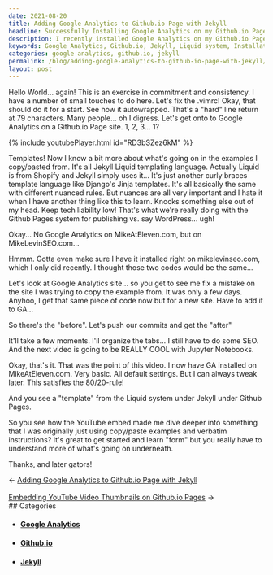 ```yaml
---
date: 2021-08-20
title: Adding Google Analytics to Github.io Page with Jekyll
headline: Successfully Installing Google Analytics on my Github.io Page with Jekyll
description: I recently installed Google Analytics on my Github.io Page with Jekyll, and I'm so glad I took the time to understand the Liquid system and what was going on underneath. After a few moments of research, I was able to successfully install Google Analytics and now I'm ready to move on to the next step. Read my blog post to find out how I did it!
keywords: Google Analytics, Github.io, Jekyll, Liquid system, Installation, Configuration, Tweaking, Research, Understanding
categories: google analytics, github.io, jekyll
permalink: /blog/adding-google-analytics-to-github-io-page-with-jekyll/
layout: post
---
```



Hello World... again! This is an exercise in commitment and consistency. I have
a number of small touches to do here. Let's fix the .vimrc! Okay, that should
do it for a start. See how it autowrapped. That's a "hard" line return at 79
characters. Many people... oh I digress. Let's get onto to Google Analytics on
a Github.io Page site. 1, 2, 3... 1?

{% include youtubePlayer.html id="RD3bSZez6kM" %}

Templates! Now I know a bit more about what's going on in the examples I
copy/pasted from. It's all Jekyll Liquid templating language. Actually Liquid
is from Shopify and Jekyll simply uses it... It's just another curly braces
template language like Django's Jinja templates. It's all basically the same
with different nuanced rules. But nuances are all very important and I hate it
when I have another thing like this to learn. Knocks something else out of my
head. Keep tech liability low! That's what we're really doing with the Github
Pages system for publishing vs. say WordPress... ugh!

Okay... No Google Analytics on MikeAtEleven.com, but on MikeLevinSEO.com...

Hmmm. Gotta even make sure I have it installed right on mikelevinseo.com, which
I only did recently. I thought those two codes would be the same...

Let's look at Google Analytics site... so you get to see me fix a mistake on
the site I was trying to copy the example from. It was only a few days. Anyhoo,
I get that same piece of code now but for a new site. Have to add it to GA...

So there's the "before". Let's push our commits and get the "after"

It'll take a few moments. I'll organize the tabs... I still have to do some
SEO. And the next video is going to be REALLY COOL with Jupyter Notebooks.

Okay, that's it. That was the point of this video. I now have GA installed on
MikeAtEleven.com. Very basic. All default settings. But I can always tweak
later. This satisfies the 80/20-rule!

And you see a "template" from the Liquid system under Jekyll under Github
Pages.

So you see how the YouTube embed made me dive deeper into something that I was
originally just using copy/paste examples and verbatim instructions? It's great
to get started and learn "form" but you really have to understand more of
what's going on underneath.

Thanks, and later gators!


<div class="arrow-links"><div class="post-nav-prev"><span class="arrow">&larr;&nbsp;</span><a href="/blog/adding-google-analytics-to-github-io-page-with-jekyll/">Adding Google Analytics to Github.io Page with Jekyll</a></div> &nbsp; <div class="post-nav-next"><a href="/blog/embedding-youtube-video-thumbnails-on-github-io-pages/">Embedding YouTube Video Thumbnails on Github.io Pages</a><span class="arrow">&nbsp;&rarr;</span></div></div>
## Categories

<ul>
<li><h4><a href='/google-analytics/'>Google Analytics</a></h4></li>
<li><h4><a href='/github-io/'>Github.io</a></h4></li>
<li><h4><a href='/jekyll/'>Jekyll</a></h4></li></ul>